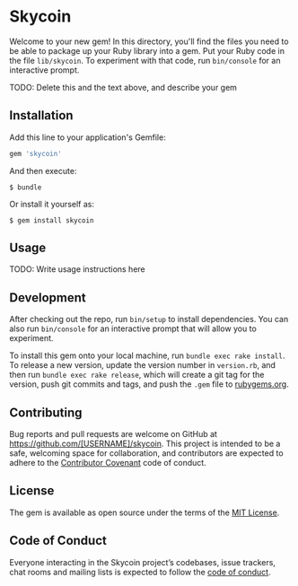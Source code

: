 # Skycoin

Welcome to your new gem! In this directory, you'll find the files you need to be able to package up your Ruby library into a gem. Put your Ruby code in the file `lib/skycoin`. To experiment with that code, run `bin/console` for an interactive prompt.

TODO: Delete this and the text above, and describe your gem

## Installation

Add this line to your application's Gemfile:

```ruby
gem 'skycoin'
```

And then execute:

    $ bundle

Or install it yourself as:

    $ gem install skycoin

## Usage

TODO: Write usage instructions here

## Development

After checking out the repo, run `bin/setup` to install dependencies. You can also run `bin/console` for an interactive prompt that will allow you to experiment.

To install this gem onto your local machine, run `bundle exec rake install`. To release a new version, update the version number in `version.rb`, and then run `bundle exec rake release`, which will create a git tag for the version, push git commits and tags, and push the `.gem` file to [rubygems.org](https://rubygems.org).

## Contributing

Bug reports and pull requests are welcome on GitHub at https://github.com/[USERNAME]/skycoin. This project is intended to be a safe, welcoming space for collaboration, and contributors are expected to adhere to the [Contributor Covenant](http://contributor-covenant.org) code of conduct.

## License

The gem is available as open source under the terms of the [MIT License](https://opensource.org/licenses/MIT).

## Code of Conduct

Everyone interacting in the Skycoin project’s codebases, issue trackers, chat rooms and mailing lists is expected to follow the [code of conduct](https://github.com/[USERNAME]/skycoin/blob/master/CODE_OF_CONDUCT.md).
